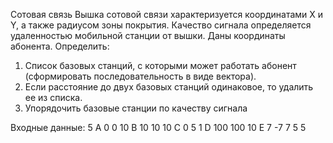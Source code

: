 Сотовая связь
Вышка сотовой связи характеризуется координатами X и Y, а также радиусом зоны покрытия.
Качество сигнала определяется удаленностью мобильной станции от вышки.
Даны координаты абонента. Определить:
 1) Список базовых станций, с которыми может работать абонент (сформировать последовательность в виде вектора).
 2) Если расстояние до двух базовых станций одинаковое, то удалить ее из списка.
 3) Упорядочить базовые станции по качеству сигнала

 Входные данные:
 5
 A
 0 0 10
 B
 10 10 10
 C
 0 5 1
 D
 100 100 10
 E
 7 -7 7
 5 5
